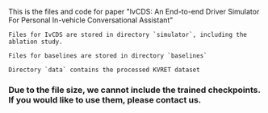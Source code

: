 This is the files and code for paper "IvCDS: An End-to-end Driver Simulator For Personal In-vehicle Conversational Assistant"

```
Files for IvCDS are stored in directory `simulator`, including the ablation study.

Files for baselines are stored in directory `baselines`

Directory `data` contains the processed KVRET dataset
```

### Due to the file size, we cannot include the trained checkpoints. If you would like to use them, please contact us.